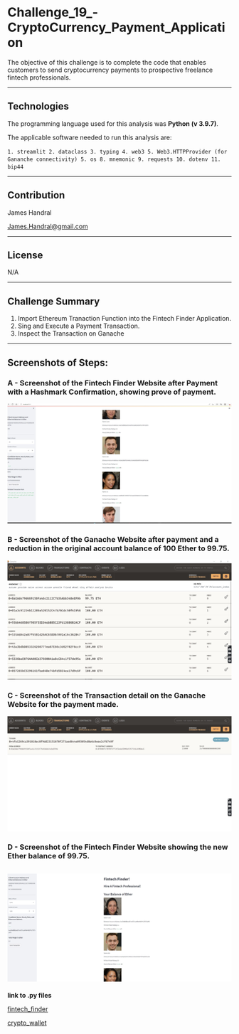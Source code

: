 # Challenge_19_-CryptoCurrency_Payment_Application
The objective of this challenge is to complete the code that enables customers to send cryptocurrency payments to prospective freelance fintech professionals.

---
## Technologies
The programming language used for this analysis was **Python (v 3.9.7)**.

The applicable software needed to run this analysis are:

` 1. streamlit 2. dataclass 3. typing 4. web3 5. Web3.HTTPProvider (for Gananche connectivity) 5. os 8. mnemonic 9. requests 10. dotenv 11. bip44 `

---
## Contribution 
James Handral

James.Handral@gmail.com

---
## License

N/A

---

## Challenge Summary 
1. Import Ethereum Tranaction Function into the Fintech Finder Application.
2. Sing and Execute a Payment Transaction. 
3. Inspect the Transaction on Ganache

---

## Screenshots of Steps:

### A - Screenshot of the Fintech Finder Website after Payment with a Hashmark Confirmation, showing prove of payment.

![image1](./image/Fintech_Finder_pmt_website_after_pmt_hash_confirmation.jpg)

### B - Screenshot of the Ganache Website after payment and a reduction in the original account balance of 100 Ether to 99.75.

![image2](./image/Ganache_bals_after%20pmt.jpg)

### C - Screenshot of the Transaction detail on the Ganache Website for the payment made.

![imaage3](./image/Ganache_transaction_detail.jpg)

### D - Screenshot of the Fintech Finder Website showing the new Ether balance of 99.75.

![image4](./image/Fintech_Finder_pmt_website_bal_after_pmt.jpg)
---

**link to .py files**

[fintech_finder](./Starter_Code%20(17)/Starter_Code/fintech_finder.py)

[crypto_wallet](./Starter_Code%20(17)/Starter_Code/crypto_wallet.py)
